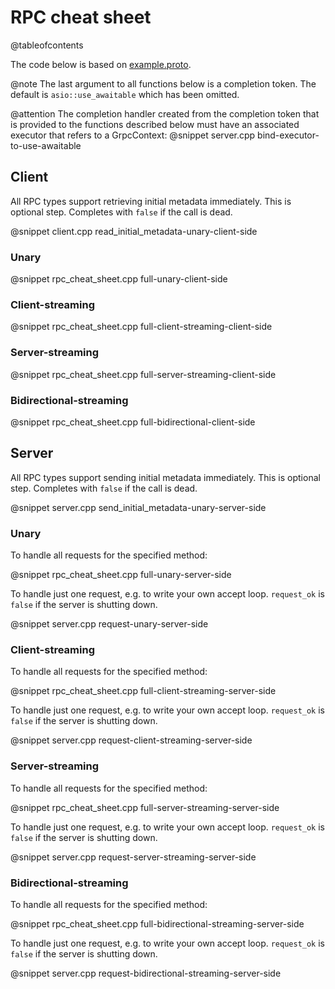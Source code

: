 # RPC cheat sheet

@tableofcontents

The code below is based on [example.proto](https://github.com/Tradias/asio-grpc/blob/d4bdcc0a06389127bb649ae4ea68185b928a5264/example/proto/example/v1/example.proto).

@note The last argument to all functions below is a completion token. The default is `asio::use_awaitable` which has been omitted.

@attention The completion handler created from the completion token that is provided to the functions described below
must have an associated executor that refers to a GrpcContext:
@snippet server.cpp bind-executor-to-use-awaitable

## Client

All RPC types support retrieving initial metadata immediately. This is optional step. Completes with `false` if the call is dead.

@snippet client.cpp read_initial_metadata-unary-client-side

### Unary

@snippet rpc_cheat_sheet.cpp full-unary-client-side

### Client-streaming

@snippet rpc_cheat_sheet.cpp full-client-streaming-client-side

### Server-streaming

@snippet rpc_cheat_sheet.cpp full-server-streaming-client-side

### Bidirectional-streaming

@snippet rpc_cheat_sheet.cpp full-bidirectional-client-side

## Server

All RPC types support sending initial metadata immediately. This is optional step. Completes with `false` if the call is dead.

@snippet server.cpp send_initial_metadata-unary-server-side

### Unary

To handle all requests for the specified method:

@snippet rpc_cheat_sheet.cpp full-unary-server-side

To handle just one request, e.g. to write your own accept loop. `request_ok` is `false` if the server is shutting down.

@snippet server.cpp request-unary-server-side

### Client-streaming

To handle all requests for the specified method:

@snippet rpc_cheat_sheet.cpp full-client-streaming-server-side

To handle just one request, e.g. to write your own accept loop. `request_ok` is `false` if the server is shutting down.

@snippet server.cpp request-client-streaming-server-side

### Server-streaming

To handle all requests for the specified method:

@snippet rpc_cheat_sheet.cpp full-server-streaming-server-side

To handle just one request, e.g. to write your own accept loop. `request_ok` is `false` if the server is shutting down.

@snippet server.cpp request-server-streaming-server-side

### Bidirectional-streaming

To handle all requests for the specified method:

@snippet rpc_cheat_sheet.cpp full-bidirectional-streaming-server-side

To handle just one request, e.g. to write your own accept loop. `request_ok` is `false` if the server is shutting down.

@snippet server.cpp request-bidirectional-streaming-server-side
